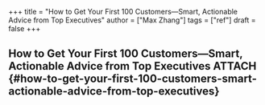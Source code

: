 +++
title = "How to Get Your First 100 Customers—Smart, Actionable Advice from Top Executives"
author = ["Max Zhang"]
tags = ["ref"]
draft = false
+++

## How to Get Your First 100 Customers—Smart, Actionable Advice from Top Executives <span class="tag"><span class="ATTACH">ATTACH</span></span> {#how-to-get-your-first-100-customers-smart-actionable-advice-from-top-executives}
